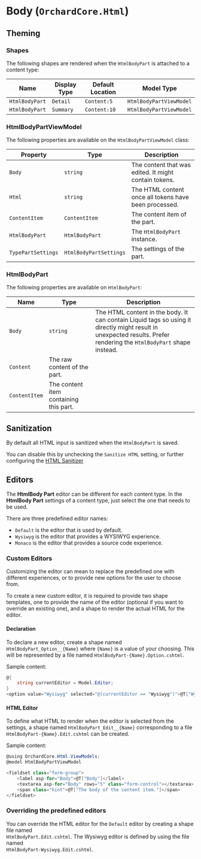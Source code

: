 # Body (`OrchardCore.Html`)

## Theming

### Shapes

The following shapes are rendered when the `HtmlBodyPart` is attached to a content type:

| Name | Display Type | Default Location | Model Type |
| ------| ------------ |----------------- | ---------- |
| `HtmlBodyPart` | `Detail` | `Content:5` | `HtmlBodyPartViewModel` |
| `HtmlBodyPart` | `Summary` | `Content:10` | `HtmlBodyPartViewModel` |

### HtmlBodyPartViewModel

The following properties are available on the `HtmlBodyPartViewModel` class:

| Property | Type | Description |
| --------- | ---- |------------ |
| `Body` | `string` | The content that was edited. It might contain tokens. |
| `Html` | `string` | The HTML content once all tokens have been processed. |
| `ContentItem` | `ContentItem` | The content item of the part. |
| `HtmlBodyPart` | `HtmlBodyPart` | The `HtmlBodyPart` instance. |
| `TypePartSettings` | `HtmlBodyPartSettings` | The settings of the part. |

### HtmlBodyPart

The following properties are available on `HtmlBodyPart`:

| Name | Type | Description |
| -----| ---- |------------ |
| `Body` | `string` | The HTML content in the body. It can contain Liquid tags so using it directly might result in unexpected results. Prefer rendering the `HtmlBodyPart` shape instead. |
| `Content` | The raw content of the part. |
| `ContentItem` | The content item containing this part. |

## Sanitization

By default all HTML input is sanitized when the `HtmlBodyPart` is saved.

You can disable this by unchecking the `Sanitize HTML` setting, or further configuring the [HTML Sanitizer](../../core/Sanitizer/README.md)

## Editors

The __HtmlBody Part__ editor can be different for each content type. In the __HtmlBody Part__ settings of a 
content type, just select the one that needs to be used.

There are three predefined editor names:

- `Default` is the editor that is used by default.
- `Wysiwyg` is the editor that provides a WYSIWYG experience.
- `Monaco` is the editor that provides a source code experience.

### Custom Editors

Customizing the editor can mean to replace the predefined one with different experiences, or to provide
new options for the user to choose from.

To create a new custom editor, it is required to provide two shape templates, one to provide
the name of the editor (optional if you want to override an existing one), and a shape to
render the actual HTML for the editor.

#### Declaration

To declare a new editor, create a shape named `HtmlBodyPart_Option__{Name}` where `{Name}` is a value 
of your choosing. This will be represented by a file named `HtmlBodyPart-{Name}.Option.cshtml`.

Sample content:

```csharp
@{
    string currentEditor = Model.Editor;
}
<option value="Wysiwyg" selected="@(currentEditor == "Wysiwyg")">@T["Wysiwyg editor"]</option>
```

#### HTML Editor

To define what HTML to render when the editor is selected from the settings, a shape named `HtmlBodyPart_Edit__{Name}` corresponding to a file `HtmlBodyPart-{Name}.Edit.cshtml` can be created.

Sample content:

```csharp
@using OrchardCore.Html.ViewModels;
@model HtmlBodyPartViewModel

<fieldset class="form-group">
    <label asp-for="Body">@T["Body"]</label>
    <textarea asp-for="Body" rows="5" class="form-control"></textarea>
    <span class="hint">@T["The body of the content item."]</span>
</fieldset>
```

### Overriding the predefined editors

You can override the HTML editor for the `Default` editor by creating a shape file named  
`HtmlBodyPart.Edit.cshtml`. The Wysiwyg editor is defined by using the file named  
`HtmlBodyPart-Wysiwyg.Edit.cshtml`.
